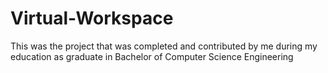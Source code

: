 # Virtual-Workspace
This was the project that was completed and contributed by me during my education as graduate in Bachelor of Computer Science Engineering

